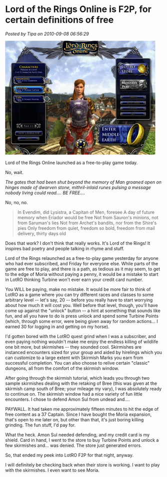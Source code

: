 # Lord of the Rings Online is F2P, for certain definitions of free

*Posted by Tipa on 2010-09-08 06:56:29*

[![](../uploads/2010/09/lotroclient-2010-09-08-07-05-29-52-480x363.jpg "LotRO F2P Character Selection Screen")](../uploads/2010/09/lotroclient-2010-09-08-07-05-29-52.jpg)

Lord of the Rings Online launched as a free-to-play game today.

No, wait.

*The gates that had been shut beyond the memory of Man groaned open on hinges made of dwarven stone, mithril-inlaid runes pulsing a message nobody living could read.... BE FREE....*

No, no, no.


> In Evendim, did Lysistra, a Capitan of Men, foresee
A day of future memory when Eriador would be free
Not from Sauron's minions, not from Saruman's lies
Not from Archet's bandits, nor from the Shire's pies
Only freedom from quiet, freedom so bold,
freedom from mail delivery, thirty days old



Does that work? I don't think that really works. It's Lord of the Rings! It inspires bad poetry and people talking in rhyme and stuff.

Lord of the Rings relaunched as a free-to-play game yesterday for anyone who had ever subscribed, and Friday for everyone else. While parts of the game are free to play, and there is a path, as tedious as it may seem, to get to the edge of Moria without paying a penny, it would be a mistake to start in LotRO thinking Turbine won't ever earn your credit card number.

You WILL be paying, make no mistake. It would be more fair to think of LotRO as a game where you can try different races and classes to some arbitrary level -- let's say, 20 -- before you really have to start worrying about how much it will cost you. Well before that level, though, you'll have come up against the "unlock" button -- a hint at something that sounds like fun, and all you have to do is press unlock and spend some Turbine Points (which, through some error, were being given away for random actions... I earned 30 for logging in and getting on my horse).

I'd gotten bored with the LotRO quest grind when I was a subscriber, and even paying nothing wouldn't make me enjoy the endless killing of wildlife one bit more, but skirmishes -- they sounded cool. Skirmishes are instanced encounters sized for your group and aided by hirelings which you can customize to a large extent with Skirmish Marks you earn from successful completion. You can also choose to relive certain "classic" dungeons, all from the comfort of the skirmish window.

After going through the skirmish tutorial, which leads you through two sample skirmishes dealing with the retaking of Bree (this was given at the skirmish camp south of Bree; your mileage my vary), I was absolutely ready to continue on. The skirmish window had a nice variety of fun little encounters. I chose to defend Amon Sul from undead and....

PAYWALL. It had taken me approximately fifteen minutes to hit the edge of free content as a 37 Captain. Since I have bought the Moria expansion, that's open to me later on, but other than that, it's just boring killing grinding. The fun stuff, I'd pay for.

What the heck. Amon Sul needed defending, and my credit card is my shield. Card in hand, I went to the store to buy Turbine Points and unlock a few skirmishes and... was denied. The store just generated errors.

So, that ended my peek into LotRO F2P for that night, anyway.

I will definitely be checking back when their store is working. I want to play with the skirmishes. I even want to see Moria.

